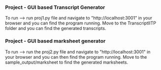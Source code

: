 ### Project - GUI based Transcript Generator

To run --> run proj1.py file and navigate to "http://localhost:3001" in your browser and you can find the program running.
           Move to the TranscriptIITP folder and you can find the generated transcripts.

### Project - GUI based marksheet generator

To run --> run the proj2.py file and navigate to "http://localhost:3001" in your browser and you can then find the program running.
           Move to the sample_output/marksheet to find the generated marksheets.
